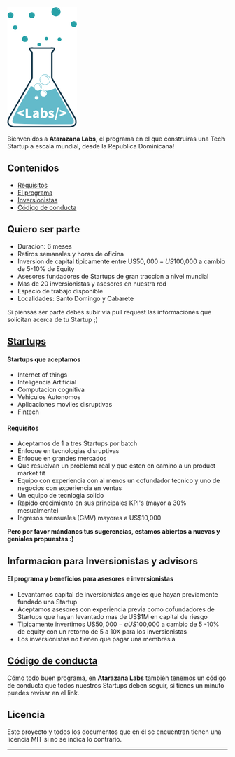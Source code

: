 <img src="img/logo-labs.png" height="275" width="159" >

Bienvenidos a **Atarazana Labs**, el programa en el que construiras una Tech Startup a escala mundial, desde la Republica Dominicana!

## Contenidos
* [Requisitos](#requisitos)
* [El programa](#programa)
* [Inversionistas](#inversionistas)
* [Código de conducta](#codigo)

## <a name="requisitos">Quiero ser parte</a>

- Duracion: 6 meses
- Retiros semanales y horas de oficina
- Inversion de capital tipicamente entre US$50,000 - US$100,000 a cambio de 5-10% de Equity
- Asesores fundadores de Startups de gran traccion a nivel mundial
- Mas de 20 inversionistas y asesores en nuestra red
- Espacio de trabajo disponible
- Localidades: Santo Domingo y Cabarete

Si piensas ser parte debes subir via pull request las informaciones que solicitan acerca de tu Startup ;)

## <a name="startup" href="https://github.com/OnilPereyra/atarazanalabs/blob/master/startups/apply.md">Startups</a>

#### Startups que aceptamos

- Internet of things
- Inteligencia Artificial
- Computacion cognitiva
- Vehiculos Autonomos
- Aplicaciones moviles disruptivas
- Fintech

#### Requisitos

- Aceptamos de 1 a tres Startups por batch
- Enfoque en tecnologias disruptivas
- Enfoque en grandes mercados
- Que resuelvan un problema real y que esten en camino a un product market fit
- Equipo con experiencia con al menos un cofundador tecnico y uno de negocios con experiencia en ventas
- Un equipo de tecnlogia solido
- Rapido crecimiento en sus principales KPI's (mayor a 30% mesualmente)
- Ingresos mensuales (GMV) mayores a US$10,000


**Pero por favor mándanos tus sugerencias, estamos abiertos a nuevas y geniales propuestas :)**


## <a name="inversionistas">Informacion para Inversionistas y advisors</a>

#### El programa y beneficios para asesores e inversionistas

- Levantamos capital de inversionistas angeles que hayan previamente fundado una Startup
- Aceptamos asesores con experiencia previa como cofundadores de Startups que hayan levantado mas de US$1M en capital de riesgo
- Tipicamente invertimos US$50,000 - a US$100,000 a cambio de 5 -10% de equity con un retorno de 5 a 10X para los inversionistas
- Los inversionistas no tienen que pagar una membresia


## <a name="codigo" href="https://github.com/OnilPereyra/atarazanalabs/blob/master/docs/codigodeconducta.md">Código de conducta</a>
Cómo todo buen programa, en **Atarazana Labs** también tenemos un código de conducta que todos nuestros Startups deben seguir, si tienes un minuto puedes revisar en el link.

## Licencia
Este proyecto y todos los documentos que en él se encuentran tienen una licencia MIT si no se indica lo contrario.

----------
